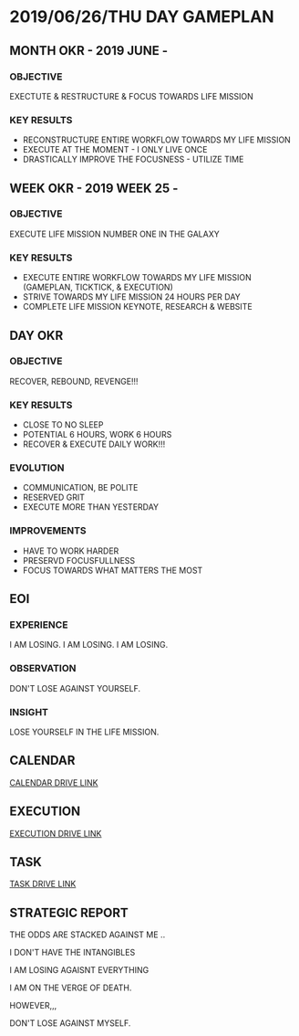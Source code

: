 # 2019/06/26/THU DAY GAMEPLAN

## MONTH OKR - 2019 JUNE -

### OBJECTIVE

EXECTUTE & RESTRUCTURE & FOCUS TOWARDS LIFE MISSION

### KEY RESULTS

- RECONSTRUCTURE ENTIRE WORKFLOW TOWARDS MY LIFE MISSION
- EXECUTE AT THE MOMENT - I ONLY LIVE ONCE
- DRASTICALLY IMPROVE THE FOCUSNESS - UTILIZE TIME

## WEEK OKR - 2019 WEEK 25 -

### OBJECTIVE

EXECUTE LIFE MISSION NUMBER ONE IN THE GALAXY

### KEY RESULTS

- EXECUTE ENTIRE WORKFLOW TOWARDS MY LIFE MISSION (GAMEPLAN, TICKTICK, & EXECUTION)
- STRIVE TOWARDS MY LIFE MISSION 24 HOURS PER DAY
- COMPLETE LIFE MISSION KEYNOTE, RESEARCH & WEBSITE

## DAY OKR

### OBJECTIVE

RECOVER, REBOUND, REVENGE!!!

### KEY RESULTS

- CLOSE TO NO SLEEP
- POTENTIAL 6 HOURS, WORK 6 HOURS
- RECOVER & EXECUTE DAILY WORK!!!

### EVOLUTION

- COMMUNICATION, BE POLITE
- RESERVED GRIT
- EXECUTE MORE THAN YESTERDAY

### IMPROVEMENTS

- HAVE TO WORK HARDER
- PRESERVD FOCUSFULLNESS
- FOCUS TOWARDS WHAT MATTERS THE MOST

## EOI

### EXPERIENCE

I AM LOSING. I AM LOSING. I AM LOSING.

### OBSERVATION

DON'T LOSE AGAINST YOURSELF.

### INSIGHT

LOSE YOURSELF IN THE LIFE MISSION.

## CALENDAR

[CALENDAR DRIVE LINK](https://drive.google.com/open?id=1LSqaNH8eOGPr_3sKT6Qf0IHTTDsz2h7P)

## EXECUTION

[EXECUTION DRIVE LINK](https://drive.google.com/open?id=1gEGlGwOUcVeKLIHLHL6FbLOa4d4XjM58XKu_tloTF3U)

## TASK

[TASK DRIVE LINK](https://drive.google.com/open?id=1XyIS2fgCR19_nHGRg1kEIOfBrOd43PXg)

## STRATEGIC REPORT

THE ODDS ARE STACKED AGAINST ME ..

I DON'T HAVE THE INTANGIBLES

I AM LOSING AGAISNT EVERYTHING

I AM ON THE VERGE OF DEATH.

HOWEVER,,,

DON'T LOSE AGAINST MYSELF.
